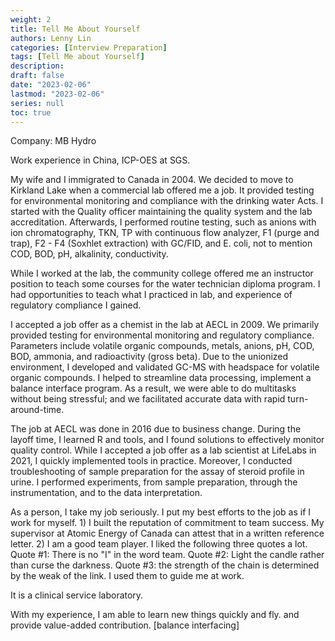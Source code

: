 ```yaml
---
weight: 2
title: Tell Me About Yourself
authors: Lenny Lin
categories: [Interview Preparation]
tags: [Tell Me about Yourself]
description: 
draft: false
date: "2023-02-06"
lastmod: "2023-02-06"
series: null
toc: true
---
```


Company: MB Hydro

Work experience in China, ICP-OES at SGS.


My wife and I immigrated to Canada in 2004.  We decided to move to Kirkland Lake when a commercial lab offered me a job.  It provided testing for environmental monitoring and compliance with the drinking water Acts.  I started with the Quality officer maintaining the quality system and the lab accreditation.  Afterwards, I performed routine testing, such as anions with ion chromatography, TKN, TP with continuous flow analyzer, F1 (purge and trap), F2 - F4 (Soxhlet extraction) with GC/FID, and E. coli, not to mention COD, BOD, pH, alkalinity, conductivity.  


While I worked at the lab, the community college offered me an instructor position to teach some courses for the water technician diploma program.  I had opportunities to teach what I practiced in lab, and experience of regulatory compliance I gained.  


I accepted a job offer as a chemist in the lab at AECL in 2009. We primarily provided testing for environmental monitoring and regulatory compliance.  Parameters include volatile organic compounds, metals, anions, pH, COD, BOD, ammonia, and radioactivity (gross beta).   Due to the unionized environment, I developed and validated GC-MS with headspace for volatile organic compounds. I helped to streamline data processing, implement a balance interface program.  As a result, we were able to do multitasks without being stressful; and we facilitated accurate data with rapid turn-around-time.  


The job at AECL was done in 2016 due to business change.  During the layoff time, I learned R and tools, and I found solutions to effectively monitor quality control. While I accepted a job offer as a lab scientist at LifeLabs in 2021, I quickly implemented tools in practice. Moreover, I conducted troubleshooting of sample preparation for the assay of steroid profile in urine.  I performed experiments, from sample preparation, through the instrumentation, and to the data interpretation.


As a person, I take my job seriously. I put my best efforts to the job as if I work for myself. 1) I built the reputation of commitment to team success. My supervisor at Atomic Energy of Canada can attest that in a written reference letter. 2) I am a good team player. I liked the following three quotes a lot. Quote #1: There is no "I" in the word team. Quote #2: Light the candle rather than curse the darkness. Quote #3: the strength of the chain is determined by the weak of the link. I used them to guide me at work.


It is a clinical service laboratory.


With my experience, I am able to learn new things quickly and fly. and provide value-added contribution. [balance interfacing]